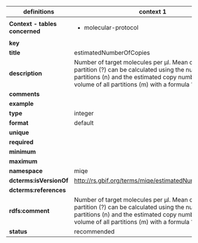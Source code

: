 

| definitions | context 1 |
|-|-|
| **Context - tables concerned** | <ul><li>molecular-protocol</li></ul> |
| **key** |  |
| **title** | estimatedNumberOfCopies |
| **description** | Number of target molecules per µl. Mean copies per partition (?) can be calculated using the number of partitions (n) and the estimated copy number in the total volume of all partitions (m) with a formula ?=m/n. |
| **comments** |  |
| **example** |  |
| **type** | integer |
| **format** | default |
| **unique** |  |
| **required** |  |
| **minimum** |  |
| **maximum** |  |
| **namespace** | miqe |
| **dcterms:isVersionOf** | http://rs.gbif.org/terms/miqe/estimatedNumberOfCopies |
| **dcterms:references** |  |
| **rdfs:comment** | Number of target molecules per µl. Mean copies per partition (?) can be calculated using the number of partitions (n) and the estimated copy number in the total volume of all partitions (m) with a formula ?=m/n. |
| **status** | recommended |

